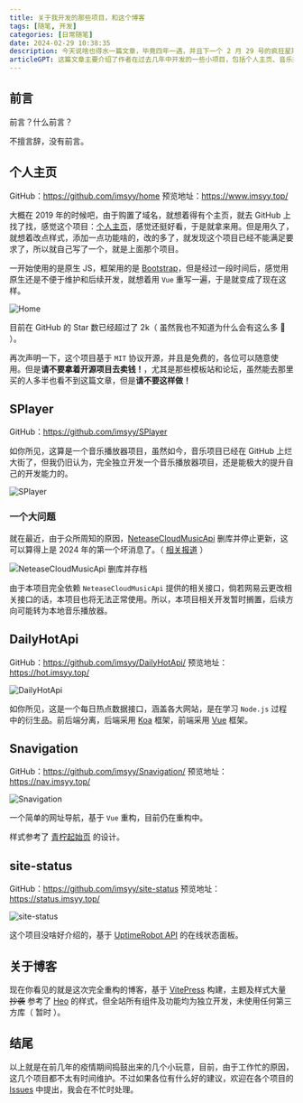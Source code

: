 ```yaml
---
title: 关于我开发的那些项目，和这个博客
tags: [随笔, 开发]
categories: [日常随笔]
date: 2024-02-29 10:38:35
description: 今天说啥也得水一篇文章，毕竟四年一遇，并且下一个 2 月 29 号的疯狂星期四要等到 2052 年 👻。
articleGPT: 这篇文章主要介绍了作者在过去几年中开发的一些小项目，包括个人主页、音乐播放器、每日热点数据接口、网址导航和博客。作者使用了不同的技术和框架，如原生JS、Vue、Node.js和VitePress。作者还提到了一些项目的发展和维护情况，以及对于开源项目的态度。文章以作者的个人感受和经历为主，介绍了他在开发这些项目中遇到的问题和解决方案。
---
```


## 前言

前言？什么前言？

不擅言辞，没有前言。

## 个人主页

GitHub：https://github.com/imsyy/home
预览地址：https://www.imsyy.top/

大概在 2019 年的时候吧，由于购置了域名，就想着得有个主页，就去 GitHub 上找了找，感觉这个项目：[个人主页](https://github.com/dmego/home.github.io)，感觉还挺好看，于是就拿来用。但是用久了，就想着改点样式，添加一点功能啥的，改的多了，就发现这个项目已经不能满足要求了，所以就自己写了一个，就是上面那个项目。

一开始使用的是原生 JS，框架用的是 [Bootstrap](https://getbootstrap.com/)，但是经过一段时间后，感觉用原生还是不便于维护和后续开发，就想着用 `Vue` 重写一遍，于是就变成了现在这样。

![Home](https://pic.efefee.cn/uploads/2024/02/29/65e03efb09de8.jpg)

目前在 GitHub 的 Star 数已经超过了 2k（ 虽然我也不知道为什么会有这么多 🤣 ）。

再次声明一下，这个项目基于 `MIT` 协议开源，并且是免费的，各位可以随意使用。但是**请不要拿着开源项目去卖钱！**，尤其是那些模板站和论坛，虽然能去那里买的人多半也看不到这篇文章，但是**请不要这样做！**

## SPlayer

GitHub：https://github.com/imsyy/SPlayer

如你所见，这算是一个音乐播放器项目，虽然如今，音乐项目已经在 GitHub 上烂大街了，但我仍旧认为，完全独立开发一个音乐播放器项目，还是能极大的提升自己的开发能力的。

![SPlayer](https://pic.efefee.cn/uploads/2024/01/19/65aa427d54f10.jpg)

### 一个大问题

就在最近，由于众所周知的原因，[NeteaseCloudMusicApi](https://github.com/Binaryify/NeteaseCloudMusicApi) 删库并停止更新，这可以算得上是 2024 年的第一个坏消息了。（ [相关报道](https://www.ithome.com/0/746/942.htm) ）

![NeteaseCloudMusicApi 删库并存档](https://pic.efefee.cn/uploads/2024/02/29/65e0465a8f1e5.webp)

由于本项目完全依赖 `NeteaseCloudMusicApi` 提供的相关接口，倘若网易云更改相关接口的话，本项目也将无法正常使用。所以，本项目相关开发暂时搁置，后续方向可能转为本地音乐播放器。

## DailyHotApi

GitHub：https://github.com/imsyy/DailyHotApi/
预览地址：https://hot.imsyy.top/

![DailyHotApi](https://pic.efefee.cn/uploads/2024/02/29/65e0526ea1c44.webp)

如你所见，这是一个每日热点数据接口，涵盖各大网站，是在学习 `Node.js` 过程中的衍生品。前后端分离，后端采用 [Koa](https://koajs.com/) 框架，前端采用 [Vue](https://cn.vuejs.org/) 框架。

## Snavigation 

GitHub：https://github.com/imsyy/Snavigation/
预览地址：https://nav.imsyy.top/

![Snavigation](https://pic.efefee.cn/uploads/2024/02/29/65e05336d6ff3.webp)

一个简单的网址导航，基于 `Vue` 重构，目前仍在重构中。

样式参考了 [青柠起始页](https://limestart.cn/) 的设计。

## site-status

GitHub：https://github.com/imsyy/site-status
预览地址：https://status.imsyy.top/

![site-status](https://pic.efefee.cn/uploads/2024/02/29/65e05232b190f.webp)

这个项目没啥好介绍的，基于 [UptimeRobot API](https://uptimerobot.com/api/) 的在线状态面板。

## 关于博客

现在你看见的就是这次完全重构的博客，基于 [VitePress](https://vitepress.dev/) 构建，主题及样式大量 ~~抄袭~~ 参考了 [Heo](https://blog.zhheo.com/) 的样式，但全站所有组件及功能均为独立开发，未使用任何第三方库（ 暂时 ）。

## 结尾

以上就是在前几年的疫情期间捣鼓出来的几个小玩意，目前，由于工作忙的原因，这几个项目都不太有时间维护。不过如果各位有什么好的建议，欢迎在各个项目的 [Issues](https://github.com/imsyy/) 中提出，我会在不忙时处理。
